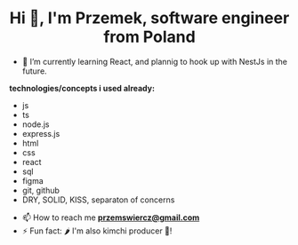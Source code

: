 <h1 align="center">Hi 👋, I'm Przemek, software engineer from Poland</h1>

- 🌱 I’m currently learning React, and plannig to hook up with NestJs in the future.

**technologies/concepts i used already:**
* js
* ts
* node.js
* express.js
* html
* css
* react
* sql
* figma
* git, github
* DRY, SOLID, KISS, separaton of concerns


- 📫 How to reach me **przemswiercz@gmail.com**
- ⚡ Fun fact: 🌶️ I'm also kimchi producer 🍜! 
